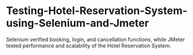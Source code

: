 # Testing-Hotel-Reservation-System-using-Selenium-and-Jmeter
Selenium verified booking, login, and cancellation functions, while JMeter tested performance and scalability of the Hotel Reservation System.
